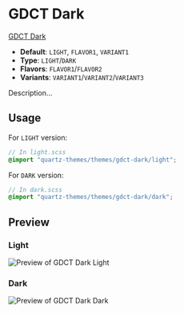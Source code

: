 # GDCT Dark

[GDCT Dark](#)

- **Default**: `LIGHT`, `FLAVOR1`, `VARIANT1`
- **Type**: `LIGHT`/`DARK`
- **Flavors**: `FLAVOR1`/`FLAVOR2`
- **Variants**: `VARIANT1`/`VARIANT2`/`VARIANT3`

Description...

## Usage

For `LIGHT` version:

```scss
// In light.scss
@import "quartz-themes/themes/gdct-dark/light";
```

For `DARK` version:

```scss
// In dark.scss
@import "quartz-themes/themes/gdct-dark/dark";
```

## Preview

### Light

![Preview of GDCT Dark Light](preview-light.png)

### Dark

![Preview of GDCT Dark Dark](preview-dark.png)
